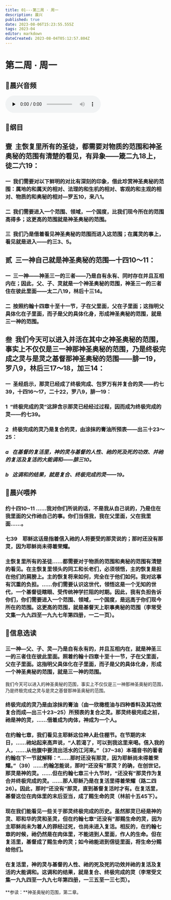 ```yaml
---
title: 01---第二周 · 周一
description: 晨兴
published: true
date: 2023-08-06T15:23:55.555Z
tags: 2023-04
editor: markdown
dateCreated: 2023-08-04T05:12:57.804Z
---
```


# 第二周 · 周一
## 🎵晨兴音频
<audio id="audio" controls="" preload="none">
      <source id="mp3" src="/2023-04/week2/week2day1.mp3">
</audio>

## 📖纲目

## **壹  主恢复里所有的圣徒，都需要对物质的范围和神圣奥秘的范围有清楚的看见，有异象——箴二九18上，徒二六19：**

### 一  我们需要对以下鲜明的对比有深刻的印象，借此珍赏神圣奥秘的范围：属地的和属天的相对、法理的和生机的相对、客观的和主观的相对、物质的和奥秘的相对—罗五10，来八1。

### 二  我们需要进入一个范围、领域，一个国度，比我们现今所在的范围高得多；这更高的范围就是神圣奥秘的范围。

### 三  我们乃是借着看见神圣奥秘的范围而进入这范围；在属灵的事上，看见就是进入——约三3、5。

## **贰  三一神自己就是神圣奥秘的范围—十四10～11：**

### 一  三一神——神圣三一的三者——乃是自有永有、同时存在并且互相内在；因此，父、子、灵就是一个神圣奥秘的范围，神圣三一的三者住在彼此里面——太二八19，林后十三14。

### 二  按照约翰十四章十至十一节，子在父里面，父在子里面；这指明父具体化在子里面，而子是父的具体化身，形成神圣奥秘的范围，就是三一神的范围。

## **叁  我们今天可以进入并活在其中之神圣奥秘的范围，事实上不仅仅是三一神那神圣奥秘的范围，乃是终极完成之灵与是灵之基督那神圣奥秘的范围——腓一19，罗八9，林后三17～18，加三14：**

### 一  圣经启示，那灵已经成了终极完成、包罗万有并复合的灵——约七39，十四16～17，二十22，罗八9，腓一19：

### 1  “终极完成的灵”这辞含示那灵已经经过过程，因而成为终极完成的灵——约七39。

### 2   终极完成的灵乃是复合的灵，由涂抹的膏油所预表——出三十23～25：

### *a   在基督的复活里，神的灵与基督的人性、祂的死及死的功效、并祂的复活及复活的大能调和——腓三10。*

### *b   这调和的结果，就是复合、终极完成的灵——19。*

## 📖晨兴喂养

### **约十四10~11	……我对你们所说的话，不是我从自己说的，乃是住在我里面的父作祂自己的事。你们当信我，我在父里面，父在我里面……。**

### **七39　耶稣这话是指着信入祂的人将要受的那灵说的；那时还没有那灵，因为耶稣尚未得着荣耀。**

### 主恢复里所有的圣徒……都需要对于物质的范围和奥秘的范围有清楚的看见。在主恢复里领头的同工和长老们，必须领悟，主的恢复是担在他们的肩膀上。主的恢复将来如何，完全在于他们如何。我对这事有沉重的负担。……你们需要认识这世代，领悟这是一个无知的世代，一个基督徒瞎眼、受传统神学拦阻的时期。因此，我有负担告诉你们，你们需要进入一个范围、领域，一个国度，是远高于你们现今所在的范围。这更高的范围，就是基督天上职事奥秘的范围（李常受文集一九九四至一九九七年第四册，一二一页）。

## 📖信息选读

### 三一神—父、子、灵—乃是自有永有的，并且互相内在，就是神圣三一的三者住在彼此里面。照着约翰十四章十至十一节，子在父里面，父在子里面。这指明父具体化在子里面，而子是父的具体化身，形成一个神圣奥秘的范围，就是三一神的范围。
我们今天可以进入的神圣奥秘的范围，事实上不仅仅是三一神那神圣奥秘的范围，乃是终极完成之灵与是灵之基督那神圣奥秘的范围。

### 终极完成的灵乃是由涂抹的膏油（由一欣橄榄油与四种香料及其功效复合而成—出三十23~25）所预表的复合之灵。那灵终极完成之前，祂是神的灵，……借着成为肉体，神成为一个人。

### 在约翰七章，我们看见主耶稣这位神人赴住棚节。在节期的末日，……祂站起来高声说，“人若渴了，可以到我这里来喝。信入我的人，……从他腹中要流出活水的江河来。”（37~38）本福音书的著者约翰在下一节就解释：“……那时还没有那灵，因为耶稣尚未得着荣耀。”（39）……约翰怎能说，那时“还没有”那灵？的确，在创世记，那灵是神的灵。……但在约翰七章三十九节时，“还没有”那灵作为复合并终极完成的灵。……那人耶稣乃是在复活里得着荣耀（路二四26）。因此，那时“还没有”那灵，直到基督复活时才有。在复活里，基督这位在肉体里的末后亚当，成了赐生命的灵（林前十五45下）。

### 现在我们能看见一些关于那灵终极完成的历史。虽然那灵已经是神的灵、耶和华的灵和圣灵，但在约翰七章“还没有”那赐生命的灵，因为主耶稣尚未为着人的罪经过死，也尚未进入复活。相反的，在约翰七章的时候，祂仍然是在肉体里，不能进到人里面，作人的生命。但在复活里，基督成了赐生命的灵；如今祂能进到信徒里面，将生命分赐给他们。
### 在复活里，神的灵与基督的人性、祂的死及死的功效并祂的复活及复活的大能调和。这调和的结果，就是复合、终极完成的灵（李常受文集一九九四至一九九七年第四册，一三五至一三七页）。
**参读：**神圣奥秘的范围，第二章。
<!-- Google tag (gtag.js) -->
<script async src="https://www.googletagmanager.com/gtag/js?id=G-1P8709Z16T"></script>
<script>
  window.dataLayer = window.dataLayer || [];
  function gtag(){dataLayer.push(arguments);}
  gtag('js', new Date());

  gtag('config', 'G-1P8709Z16T');
</script>